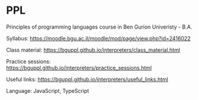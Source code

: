 # PPL
Principles of programming languages course in Ben Gurion Univeristy - B.A.

Syllabus: https://moodle.bgu.ac.il/moodle/mod/page/view.php?id=2416022

Class material: https://bguppl.github.io/interpreters/class_material.html

Practice sessions: https://bguppl.github.io/interpreters/practice_sessions.html

Useful links: https://bguppl.github.io/interpreters/useful_links.html

Language: JavaScript, TypeScript
